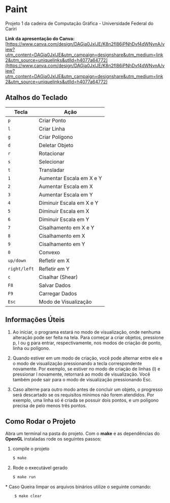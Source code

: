 # Paint

Projeto 1 da cadeira de Computação Gráfica - Universidade Federal do Cariri

**Link da apresentação do Canva:** [https://www.canva.com/design/DAGja0JxlJE/K8n2fl86iPNhDvf4dWNvnA/view?utm_content=DAGja0JxlJE&utm_campaign=designshare&utm_medium=link2&utm_source=uniquelinks&utlId=h4077a64772](https://www.canva.com/design/DAGja0JxlJE/K8n2fl86iPNhDvf4dWNvnA/view?utm_content=DAGja0JxlJE&utm_campaign=designshare&utm_medium=link2&utm_source=uniquelinks&utlId=h4077a64772)

## Atalhos do Teclado

| Tecla        | Ação                     |
| ------------ | ------------------------ |
| `p`          | Criar Ponto              |
| `l`          | Criar Linha              |
| `g`          | Criar Polígono           |
| `d`          | Deletar Objeto           |
| `r`          | Rotacionar               |
| `s`          | Selecionar               |
| `t`          | Transladar               |
| `1`          | Aumentar Escala em X e Y |
| `2`          | Aumentar Escala em X     |
| `3`          | Aumentar Escala em Y     |
| `4`          | Diminuir Escala em X e Y |
| `5`          | Diminuir Escala em X     |
| `6`          | Diminuir Escala em Y     |
| `7`          | Cisalhamento em X e Y    |
| `8`          | Cisalhamento em X        |
| `9`          | Cisalhamento em Y        |
| `0`          | Convexo                  |
| `up/down`    | Refletir em X            |
| `right/left` | Refletir em Y            |
| `c`          | Cisalhar (Shear)         |
| `F8`         | Salvar Dados             |
| `F9`         | Carregar Dados           |
| `Esc`        | Modo de Visualização     |

## Informações Úteis

1. Ao iniciar, o programa estará no modo de visualização, onde nenhuma alteração pode ser feita na tela. Para começar a criar objetos, pressione p, l ou g para entrar, respectivamente, nos modos de criação de ponto, linha ou polígono.

2. Quando estiver em um modo de criação, você pode alternar entre ele e o modo de visualização pressionando a tecla correspondente novamente. Por exemplo, se estiver no modo de criação de linhas (l) e pressionar l novamente, retornará ao modo de visualização. Você também pode sair para o modo de visualização pressionando Esc.

3. Caso alterne para outro modo antes de concluir um objeto, o progresso será descartado se os requisitos mínimos não forem atendidos. Por exemplo, uma linha só é criada se possuir dois pontos, e um polígono precisa de pelo menos três pontos.

## Como Rodar o Projeto

Abra um terminal na pasta do projeto. Com o **make** e as dependências do **OpenGL** instaladas rode os seguintes passos:

1. compile o projeto

   ```c
   $ make
   ```

2. Rode o executável gerado

   ```c
   $ make run
   ```

\* Caso Queira limpar os arquivos binários utilize o seguinte comando:

```c
    $ make clear
```
